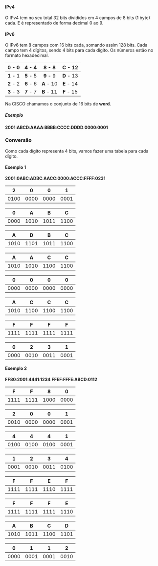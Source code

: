 #### IPv4
O IPv4 tem no seu total 32 bits divididos em 4 campos de 8 bits (1 byte) cada. E é representado de forma decimal 0 ao 9.

#### IPv6
O IPv6 tem 8 campos com 16 bits cada, somando assim 128 bits. Cada campo tem 4 dígitos, sendo 4 bits para cada dígito. Os números estão no formato hexadecimal.

| **0** - 0 | **4** - 4 | **8** - 8  | **C** - 12 |
| :-------: | :-------: | :--------: | :--------: |
| **1** - 1 | **5** - 5 | **9** - 9  | **D** - 13 |
| **2** - 2 | **6** - 6 | **A** - 10 | **E** - 14 |
| **3** - 3 | **7** - 7 | **B** - 11 | **F** - 15 |

Na CISCO chamamos o conjunto de 16 bits de **word**.

##### Exemplo
**2001**:**ABCD**:**AAAA**:**BBBB**:**CCCC**:**DDDD**:**0000**:**0001**

### Conversão
Como cada dígito representa 4 bits, vamos fazer uma tabela para cada dígito.

#### Exemplo 1
**2001**:**0ABC**:**ADBC**:**AACC**:**0000**:**ACCC**:**FFFF**:**0231**

| **2** | **0** | **0** | **1** |
| :---: | :---: | :---: | :---: |
| 0100  | 0000  | 0000  | 0001  |

| **0** | **A** | **B** | **C** |
| :---: | :---: | :---: | :---: |
| 0000  | 1010  | 1011  | 1100  |

| **A** | **D** | **B** | **C** |
| :---: | :---: | :---: | :---: |
| 1010  | 1101  | 1011  | 1100  |

| **A** | **A** | **C** | **C** |
| :---: | :---: | :---: | :---: |
| 1010  | 1010  | 1100  | 1100  |

| **0** | **0** | **0** | **0** |
| :---: | :---: | :---: | :---: |
| 0000  | 0000  | 0000  | 0000  |

| **A** | **C** | **C** | **C** |
| :---: | :---: | :---: | :---: |
| 1010  | 1100  | 1100  | 1100  |

| **F** | **F** | **F** | **F** |
| :---: | :---: | :---: | :---: |
| 1111  | 1111  | 1111  | 1111  |

| **0** | **2** | **3** | **1** |
| :---: | :---: | :---: | :---: |
| 0000  | 0010  | 0011  | 0001  |

#### Exemplo 2
**FF80**:**2001**:**4441**:**1234**:**FFEF**:**FFFE**:**ABCD**:**0112**


| **F** | **F** | **8** | **0** |
| :---: | :---: | :---: | :---: |
| 1111  | 1111  | 1000  | 0000  |

| **2** | **0** | **0** | **1** |
| :---: | :---: | :---: | :---: |
| 0010  | 0000  | 0000  | 0001  |

| **4** | **4** | **4** | **1** |
| :---: | :---: | :---: | :---: |
| 0100  | 0100  | 0100  | 0001  |

| **1** | **2** | **3** | **4** |
| :---: | :---: | :---: | :---: |
| 0001  | 0010  | 0011  | 0100  |

| **F** | **F** | **E** | **F** |
| :---: | :---: | :---: | :---: |
| 1111  | 1111  | 1110  | 1111  |

| **F** | **F** | **F** | **E** |
| :---: | :---: | :---: | :---: |
| 1111  | 1111  | 1111  | 1110  |

| **A** | **B** | **C** | **D** |
| :---: | :---: | :---: | :---: |
| 1010  | 1011  | 1100  | 1101  |

| **0** | **1** | **1** | **2** |
| :---: | :---: | :---: | :---: |
| 0000  | 0001  | 0001  | 0010  |













































































